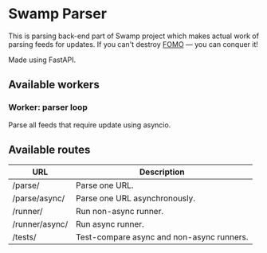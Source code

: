# Swamp Parser

This is parsing back-end part of Swamp project which makes actual work of parsing feeds for updates. If you can't destroy [FOMO](https://en.wikipedia.org/wiki/Fear_of_missing_out) — you can conquer it!

Made using FastAPI.

## Available workers

### Worker: parser loop
Parse all feeds that require update using asyncio.

## Available routes

| **URL**        | **Description**                           |
| ---            | ---                                       |
| /parse/        | Parse one URL.                            |
| /parse/async/  | Parse one URL asynchronously.             |
| /runner/       | Run non-async runner.                     |
| /runner/async/ | Run async runner.                         |
| /tests/        | Test-compare async and non-async runners. |
